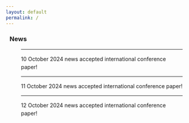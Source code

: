 ```yaml
---
layout: default
permalink: /
---
```

<!-- NEWS -->
<h3 style="padding: 0 10px;">News</h3>
<div id="newsContent" style="max-width: 1200px; margin: 0 auto; padding: 0 40px;">
    <ul style="list-style-type: none; padding-left: 0;">
        <li class="news-item" style="line-height: 1.5;">
            <hr id="line1">
            <div class="news-line" onclick="toggleDescription('desc1')" style="cursor: pointer;">
                <span>10 October 2024 news accepted international conference paper!</span>
                <i class="fas fa-angle-down" id="icon1" style="cursor: pointer;"></i>
            </div>
            <div id="desc1" class="description" style="display: none; margin-left: 20px;">
                * description for 10 October 2024 news
            </div>
        </li>
        <li class="news-item" style="line-height: 1.5;">
            <hr id="line2">
            <div class="news-line" onclick="toggleDescription('desc2')" style="cursor: pointer;">
                <span>11 October 2024 news accepted international conference paper!</span>
                <i class="fas fa-angle-down" id="icon2" style="cursor: pointer;"></i>
            </div>
            <div id="desc2" class="description" style="display: none; margin-left: 20px;">
                * description for 11 October 2024 news
            </div>
        </li>
        <li class="news-item" style="line-height: 1.5;">
            <hr id="line3">
            <div class="news-line" onclick="toggleDescription('desc3')" style="cursor: pointer;">
                <span>12 October 2024 news accepted international conference paper!</span>
                <i class="fas fa-angle-down" id="icon3" style="cursor: pointer;"></i>
            </div>
            <div id="desc3" class="description" style="display: none; margin-left: 20px;">
                * description for 12 October 2024 news
            </div>
        </li>
    </ul>
</div>

<style>
    .news-line {
        display: flex;
        justify-content: space-between; /* 텍스트와 아이콘을 좌우로 배치 */
        align-items: center;
        width: 100%;
    }
    .news-line span {
        flex: 1; /* 텍스트가 아이콘을 밀어내지 않도록 유연하게 사용 */
    }
</style>

<script>
    function toggleDescription(descId) {
        var description = document.getElementById(descId);
        var icon = document.getElementById('icon' + descId.slice(-1)); // 아이콘을 id로 찾음

        if (description.style.display === "none") {
            description.style.display = "block";
            icon.classList.remove('fa-angle-down');
            icon.classList.add('fa-angle-up');
        } else {
            description.style.display = "none";
            icon.classList.remove('fa-angle-up');
            icon.classList.add('fa-angle-down');
        }
    }
</script>


<br> 